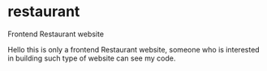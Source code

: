 # restaurant
Frontend Restaurant website

Hello this is only a frontend Restaurant website, someone who is interested in building such type of website can see my code.
